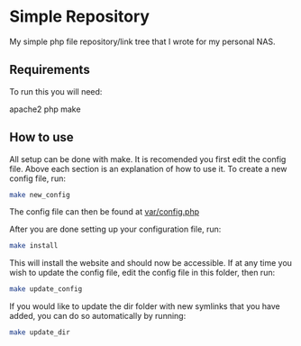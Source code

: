 Simple Repository
=================

My simple php file repository/link tree that I wrote for my personal NAS.

Requirements
------------

To run this you will need:

apache2
php
make

How to use
----------

All setup can be done with make. It is recomended you first edit the config file. Above each section is an explanation of how to use it. To create a new config file, run:

```bash
make new_config
```

The config file can then be found at [var/config.php](var/config.php)

After you are done setting up your configuration file, run:

```bash
make install
```

This will install the website and should now be accessible. If at any time you wish to update the config file, edit the config file in this folder, then run:

```bash
make update_config
```

If you would like to update the dir folder with new symlinks that you have added, you can do so automatically by running:
```bash
make update_dir
```
